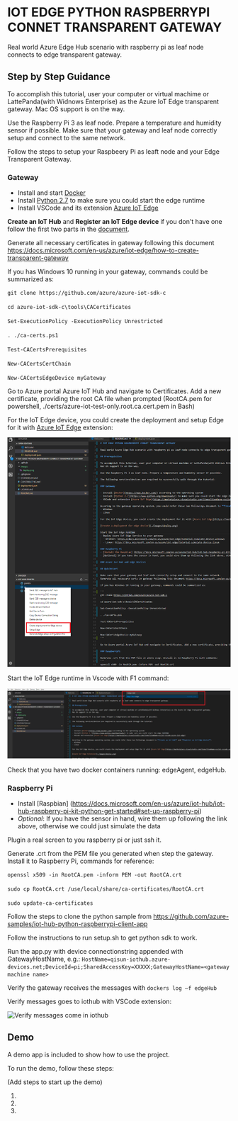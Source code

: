 # IOT EDGE PYTHON RASPBERRYPI CONNET TRANSPARENT GATEWAY

Real world Azure Edge Hub scenario with raspberry pi as leaf node connects to edge transparent gateway.

## Step by Step Guidance

To accomplish this tutorial, user your computer or virtual machime or LattePanda(with Widnows Enterprise) as the Azure IoT Edge transparent gateway.
Mac OS support is on the way.

Use the Raspberry Pi 3 as leaf node. Prepare a temperature and humidity sensor if possible.
Make sure that your gateway and leaf node correctly setup and connect to the same network.

Follow the steps to setup your Raspbeery Pi as leaft node and your Edge Transparent Gateway.

### Gateway

- Install and start [Docker](https://www.docker.com/)
- Install [Python 2.7](https://www.python.org/downloads/) to make sure you could start the edge runtime
- Install VSCode and its extension [Azure IoT Edge](https://marketplace.visualstudio.com/items?itemName=vsciot-vscode.azure-iot-edge)

**Create an IoT Hub** and **Register an IoT Edge device** if you don't have one follow the first two parts in the [document](https://docs.microsoft.com/en-us/azure/iot-edge/tutorial-simulate-device-windows).

Generate all necessary certificates in gateway following this document https://docs.microsoft.com/en-us/azure/iot-edge/how-to-create-transparent-gateway  

If you has Windows 10 running in your gateway, commands could be summarized as:

```
git clone https://github.com/azure/azure-iot-sdk-c 
 
cd azure-iot-sdk-c\tools\CACertificates

Set-ExecutionPolicy -ExecutionPolicy Unrestricted

. ./ca-certs.ps1 
 
Test-CACertsPrerequisites 
 
New-CACertsCertChain 
 
New-CACertsEdgeDevice myGateway
```

Go to Azure portal Azure IoT Hub and navigate to Certificates.
Add a new certificate, providing the root CA file when prompted (RootCA.pem  for powershell, ./certs/azure-iot-test-only.root.ca.cert.pem in Bash) 

For the IoT Edge device, you could create the deployment and setup Edge for it with [Azure IoT Edge](https://marketplace.visualstudio.com/items?itemName=vsciot-vscode.azure-iot-edge) extension:

![Azure IoT Edge Extension](./images/deploy.png)

Start the IoT Edge runtime in Vscode with F1 command:

![Start Edge](./images/start.png)

Check that you have two docker containers running: edgeAgent, edgeHub.

### Raspberry Pi
- Install [Raspbian] (https://docs.microsoft.com/en-us/azure/iot-hub/iot-hub-raspberry-pi-kit-python-get-started#set-up-raspberry-pi)
- *Optional*: If you have the sensor in hand, wire them up following the link above, otherwise we could just simulate the data

Plugin a real screen to you raspberry pi or just ssh it.

Generate .crt from the PEM file you generated when step the gateway. Install it to Raspberry Pi, commands for reference:
```
openssl x509 -in RootCA.pem -inform PEM -out RootCA.crt 
 
sudo cp RootCA.crt /use/local/share/ca-certificates/RootCA.crt 
 
sudo update-ca-certificates 
```

Follow the steps to clone the python sample from https://github.com/azure-samples/iot-hub-python-raspberrypi-client-app 

Follow the instructions to run setup.sh to get python sdk to work.
 
Run the app.py with device connectionstring appended with GatewayHostName, e.g.:
```HostName=qisun-iothub.azure-devices.net;DeviceId=pi;SharedAccessKey=XXXXX;GatewayHostName=<gateway machine name>```

Verify the gateway receives the messages with ```dockers log –f edgeHub```

Verify messages goes to iothub with VSCode extension:

![Verify messages come in iothub](./images/verify.png)

## Demo

A demo app is included to show how to use the project.

To run the demo, follow these steps:

(Add steps to start up the demo)

1.
2.
3.
